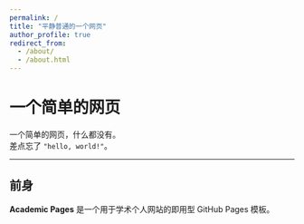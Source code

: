 ```yaml
---
permalink: /
title: "平静普通的一个网页"
author_profile: true
redirect_from: 
  - /about/
  - /about.html
---
```


# 一个简单的网页

一个简单的网页，什么都没有。  
差点忘了 `"hello, world!"`。

---

## 前身

**Academic Pages** 是一个用于学术个人网站的即用型 GitHub Pages 模板。
